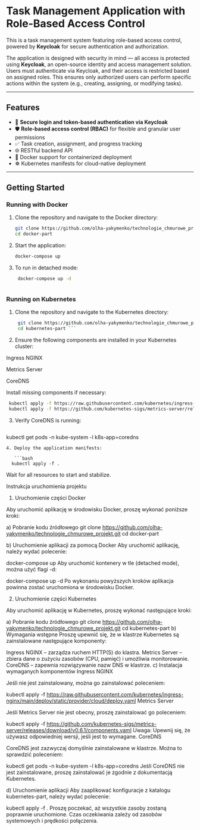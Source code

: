 # Task Management Application with Role-Based Access Control

This is a task management system featuring role-based access control, powered by **Keycloak** for secure authentication and authorization.

The application is designed with security in mind — all access is protected using **Keycloak**, an open-source identity and access management solution. Users must authenticate via Keycloak, and their access is restricted based on assigned roles. This ensures only authorized users can perform specific actions within the system (e.g., creating, assigning, or modifying tasks).

---

## Features

- 🔐 **Secure login and token-based authentication via Keycloak**
- 🛡️ **Role-based access control (RBAC)** for flexible and granular user permissions
- ✅ Task creation, assignment, and progress tracking
- 🌐 RESTful backend API
- 🐳 Docker support for containerized deployment
- ☸️ Kubernetes manifests for cloud-native deployment


---

## Getting Started

### Running with Docker

1. Clone the repository and navigate to the Docker directory:

   ```bash
   git clone https://github.com/olha-yakymenko/technologie_chmurowe_projekt.git
   cd docker-part
2. Start the application:

   ```bash
   docker-compose up

3. To run in detached mode:

   ```bash
    docker-compose up -d



### Running on Kubernetes

1. Clone the repository and navigate to the Kubernetes directory:

   ```bash
    git clone https://github.com/olha-yakymenko/technologie_chmurowe_projekt.git
    cd kubernetes-part ```
2. Ensure the following components are installed in your Kubernetes cluster:

Ingress NGINX

Metrics Server

CoreDNS

Install missing components if necessary:

   ```bash
    kubectl apply -f https://raw.githubusercontent.com/kubernetes/ingress-nginx/main/deploy/static/provider/cloud/deploy.yaml
    kubectl apply -f https://github.com/kubernetes-sigs/metrics-server/releases/download/v0.6.1/components.yaml ```
```
3. Verify CoreDNS is running:

   ```bash
  kubectl get pods -n kube-system -l k8s-app=coredns   
```
4. Deploy the application manifests:

   ```bash
  kubectl apply -f .
```
Wait for all resources to start and stabilize.


Instrukcja uruchomienia projektu

1. Uruchomienie części Docker

Aby uruchomić aplikację w środowisku Docker, proszę wykonać poniższe kroki:

a) Pobranie kodu źródłowego
git clone https://github.com/olha-yakymenko/technologie_chmurowe_projekt.git
cd docker-part

b) Uruchomienie aplikacji za pomocą Docker
Aby uruchomić aplikację, należy wydać polecenie:

docker-compose up
Aby uruchomić kontenery w tle (detached mode), można użyć flagi -d:

docker-compose up -d
Po wykonaniu powyższych kroków aplikacja powinna zostać uruchomiona w środowisku Docker.

2. Uruchomienie części Kubernetes

Aby uruchomić aplikację w Kubernetes, proszę wykonać następujące kroki:

a) Pobranie kodu źródłowego
git clone https://github.com/olha-yakymenko/technologie_chmurowe_projekt.git
cd kubernetes-part
b) Wymagania wstępne
Proszę upewnić się, że w klastrze Kubernetes są zainstalowane następujące komponenty:

Ingress NGINX – zarządza ruchem HTTP(S) do klastra.
Metrics Server – zbiera dane o zużyciu zasobów (CPU, pamięć) i umożliwia monitorowanie.
CoreDNS – zapewnia rozwiązywanie nazw DNS w klastrze.
c) Instalacja wymaganych komponentów
Ingress NGINX

Jeśli nie jest zainstalowany, można go zainstalować poleceniem:

kubectl apply -f https://raw.githubusercontent.com/kubernetes/ingress-nginx/main/deploy/static/provider/cloud/deploy.yaml
Metrics Server

Jeśli Metrics Server nie jest obecny, proszę zainstalować go poleceniem:

kubectl apply -f https://github.com/kubernetes-sigs/metrics-server/releases/download/v0.6.1/components.yaml
Uwaga: Upewnij się, że używasz odpowiedniej wersji, jeśli jest to wymagane.
CoreDNS

CoreDNS jest zazwyczaj domyślnie zainstalowane w klastrze. Można to sprawdzić poleceniem:

kubectl get pods -n kube-system -l k8s-app=coredns
Jeśli CoreDNS nie jest zainstalowane, proszę zainstalować je zgodnie z dokumentacją Kubernetes.

d) Uruchomienie aplikacji
Aby zaaplikować konfiguracje z katalogu kubernetes-part, należy wydać polecenie:

kubectl apply -f .
Proszę poczekać, aż wszystkie zasoby zostaną poprawnie uruchomione. Czas oczekiwania zależy od zasobów systemowych i prędkości połączenia.

